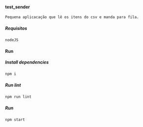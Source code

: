 #### test_sender
```sh
Pequena aplicacação que lê os itens do csv e manda para fila.
```
##### Requisitos
```sh
nodeJS
```
#### Run
##### Install dependencies
```sh
npm i
```
##### Run lint
```sh
npm run lint
```
##### Run
```sh
npm start
```

